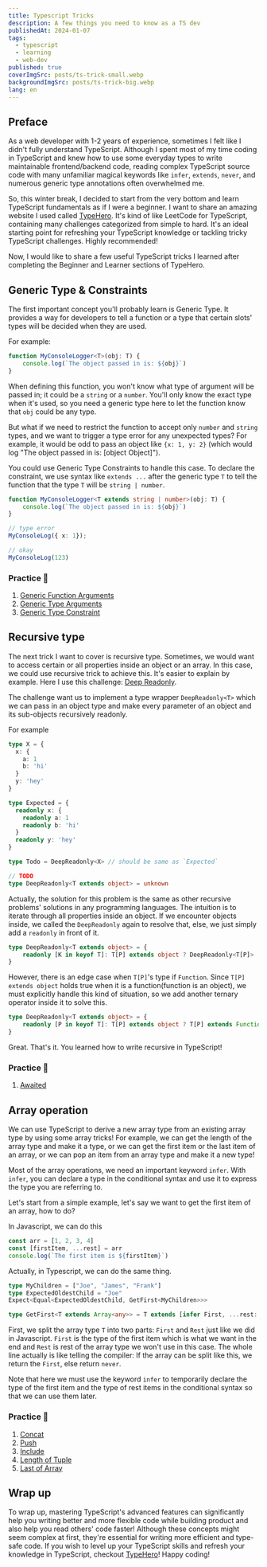 ```yaml
---
title: Typescript Tricks
description: A few things you need to know as a TS dev
publishedAt: 2024-01-07
tags:
  - typescript
  - learning
  - web-dev
published: true
coverImgSrc: posts/ts-trick-small.webp
backgroundImgSrc: posts/ts-trick-big.webp
lang: en
---
```

## Preface

As a web developer with 1-2 years of experience, sometimes I felt like I didn't fully understand TypeScript. Although I spent most of my time coding in TypeScript and knew how to use some everyday types to write maintainable frontend/backend code, reading complex TypeScript source code with many unfamiliar magical keywords like `infer`, `extends`, `never`, and numerous generic type annotations often overwhelmed me.

So, this winter break, I decided to start from the very bottom and learn TypeScript fundamentals as if I were a beginner. I want to share an amazing website I used called [TypeHero](https://typehero.dev/explore). It's kind of like LeetCode for TypeScript, containing many challenges categorized from simple to hard. It's an ideal starting point for refreshing your TypeScript knowledge or tackling tricky TypeScript challenges. Highly recommended!

Now, I would like to share a few useful TypeScript tricks I learned after completing the Beginner and Learner sections of TypeHero.

## Generic Type & Constraints

The first important concept you'll probably learn is Generic Type. It provides a way for developers to tell a function or a type that certain slots' types will be decided when they are used.

For example:
```ts
function MyConsoleLogger<T>(obj: T) {
	console.log(`The object passed in is: ${obj}`)
}
```
When defining this function, you won't know what type of argument will be passed in; it could be a `string` or a `number`. You'll only know the exact type when it's used, so you need a generic type here to let the function know that `obj` could be any type.

But what if we need to restrict the function to accept only `number` and `string` types, and we want to trigger a type error for any unexpected types? For example, it would be odd to pass an object like `{x: 1, y: 2}` (which would log "The object passed in is: [object Object]").

You could use Generic Type Constraints to handle this case. To declare the constraint, we use syntax like `extends ...` after the generic type `T` to tell the function that the type `T` will be `string | number`.
```ts
function MyConsoleLogger<T extends string | number>(obj: T) {
	console.log(`The object passed in is: ${obj}`)
}

// type error
MyConsoleLog({ x: 1});

// okay
MyConsoleLog(123)
```

### Practice 📝

1. [Generic Function Arguments](https://typehero.dev/challenge/generic-function-arguments)
2. [Generic Type Arguments](https://typehero.dev/challenge/generic-type-arguments)
3. [Generic Type Constraint](https://typehero.dev/challenge/generic-type-constraints)
## Recursive type

The next trick I want to cover is recursive type. Sometimes, we would want to access certain or all properties inside an object or an array. In this case, we could use recursive trick to achieve this. It's easier to explain by example. Here I use this challenge: [Deep Readonly](https://typehero.dev/challenge/deep-readonly).

The challenge want us to implement a type wrapper `DeepReadonly<T>` which we can pass in an object type and make every parameter of an object and its sub-objects recursively readonly.

For example
```ts
type X = { 
  x: { 
    a: 1
    b: 'hi'
  }
  y: 'hey'
}

type Expected = { 
  readonly x: { 
    readonly a: 1
    readonly b: 'hi'
  }
  readonly y: 'hey' 
}

type Todo = DeepReadonly<X> // should be same as `Expected`

// TODO
type DeepReadonly<T extends object> = unknown
```

Actually, the solution for this problem is the same as other recursive problems' solutions in any programming languages. The intuition is to iterate through all properties inside an object. If we encounter objects inside, we called the `DeepReadonly` again to resolve that, else, we just simply add a `readonly` in front of it.

```ts
type DeepReadonly<T extends object> = {
	readonly [K in keyof T]: T[P] extends object ? DeepReadonly<T[P]> : T[P];
}
```

However, there is an edge case when `T[P]`'s type if `Function`. Since `T[P] extends object` holds true when it is a function(function is an object), we must explicitly handle this kind of situation, so we add another ternary operator inside it to solve this.  

```ts
type DeepReadonly<T extends object> = {
	readonly [P in keyof T]: T[P] extends object ? T[P] extends Function? T[P]: DeepReadonly<T[P]> : T[P];
} 
```

Great. That's it. You learned how to write recursive in TypeScript!

### Practice 📝

1. [Awaited](https://typehero.dev/challenge/awaited)

## Array operation

We can use TypeScript to derive a new array type from an existing array type by using some array tricks! For example, we can get the length of the array type and make it a type, or we can get the first item or the last item of an array, or we can pop an item from an array type and make it a new type!

Most of the array operations, we need an important keyword `infer`. With `infer`, you can declare a type in the conditional syntax and use it to express the type you are referring to.

Let's start from a simple example, let's say we want to get the first item of an array, how to do?

In Javascript, we can do this
```js
const arr = [1, 2, 3, 4]
const [firstItem, ...rest] = arr
console.log(`The first item is ${firstItem}`)
```

Actually, in Typescript, we can do the same thing.
```ts
type MyChildren = ["Joe", "James", "Frank"]
type ExpectedOldestChild = "Joe"
Expect<Equal<ExpectedOldestChild, GetFirst<MyChildren>>>

type GetFirst<T extends Array<any>> = T extends [infer First, ...rest: infer Rest] ? First : never;
```
First, we split the array type `T` into two parts: `First` and `Rest` just like we did in Javascript. `First` is the type of the first item which is what we want in the end and `Rest` is rest of the array type we won't use in this case. The whole line actually is like telling the compiler: If the array can be split like this, we return the `First`, else return `never`.

Note that here we must use the keyword `infer` to temporarily declare the type of the first item and the type of rest items in the conditional syntax so that we can use them later.

### Practice 📝

1. [Concat](https://typehero.dev/challenge/concat)
2. [Push](https://typehero.dev/challenge/push)
3. [Include](https://typehero.dev/challenge/includes)
4. [Length of Tuple](https://typehero.dev/challenge/length-of-tuple)
5. [Last of Array](https://typehero.dev/challenge/last-of-array)

## Wrap up

To wrap up, mastering TypeScript's advanced features can significantly help you writing better and more flexible code while building product and also help you read others' code faster! Although these concepts might seem complex at first, they're essential for writing more efficient and type-safe code. If you wish to level up your TypeScript skills and refresh your knowledge in TypeScript, checkout [TypeHero](https://typehero.dev/explore)! Happy coding!